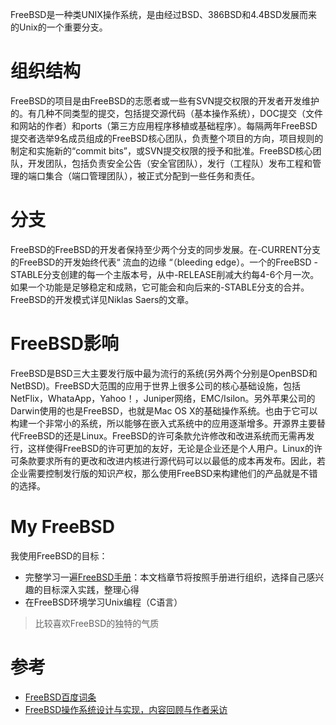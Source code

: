 FreeBSD是一种类UNIX操作系统，是由经过BSD、386BSD和4.4BSD发展而来的Unix的一个重要分支。

# 组织结构

FreeBSD的项目是由FreeBSD的志愿者或一些有SVN提交权限的开发者开发维护的。有几种不同类型的提交，包括提交源代码（基本操作系统），DOC提交（文件和网站的作者）和ports（第三方应用程序移植或基础程序）。每隔两年FreeBSD提交者选举9名成员组成的FreeBSD核心团队，负责整个项目的方向，项目规则的制定和实施新的“commit bits”，或SVN提交权限的授予和批准。FreeBSD核心团队，开发团队，包括负责安全公告（安全官团队），发行（工程队）发布工程和管理的端口集合（端口管理团队），被正式分配到一些任务和责任。

# 分支

FreeBSD的FreeBSD的开发者保持至少两个分支的同步发展。在-CURRENT分支的FreeBSD的开发始终代表“ 流血的边缘 “（bleeding edge）。一个的FreeBSD -STABLE分支创建的每一个主版本号，从中-RELEASE削减大约每4-6个月一次。如果一个功能是足够稳定和成熟，它可能会和向后来的-STABLE分支的合并。FreeBSD的开发模式详见Niklas Saers的文章。

# FreeBSD影响

FreeBSD是BSD三大主要发行版中最为流行的系统(另外两个分别是OpenBSD和NetBSD)。FreeBSD大范围的应用于世界上很多公司的核心基础设施，包括NetFlix，WhataApp，Yahoo！，Juniper网络，EMC/Isilon。另外苹果公司的Darwin使用的也是FreeBSD，也就是Mac OS X的基础操作系统。也由于它可以构建一个非常小的系统，所以能够在嵌入式系统中的应用逐渐增多。开源界主要替代FreeBSD的还是Linux。FreeBSD的许可条款允许修改和改进系统而无需再发行，这样使得FreeBSD的许可更加的友好，无论是企业还是个人用户。Linux的许可条款要求所有的更改和改进内核进行源代码可以以最低的成本再发布。因此，若企业需要控制发行版的知识产权，那么使用FreeBSD来构建他们的产品就是不错的选择。

# My FreeBSD

我使用FreeBSD的目标：

* 完整学习一遍[FreeBSD手册](https://www.freebsd.org/doc/zh_CN.UTF-8/books/handbook/index.html)：本文档章节将按照手册进行组织，选择自己感兴趣的目标深入实践，整理心得
* 在FreeBSD环境学习Unix编程（C语言）

> 比较喜欢FreeBSD的独特的气质

# 参考

* [FreeBSD百度词条](http://baike.baidu.com/item/FreeBSD)
* [FreeBSD操作系统设计与实现，内容回顾与作者采访](http://www.infoq.com/cn/articles/freebsd-design-implementation-review)